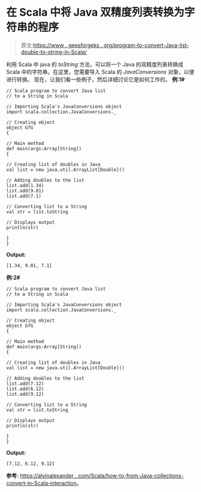 # 在 Scala 中将 Java 双精度列表转换为字符串的程序

> 原文:[https://www . geesforgeks . org/program-to-convert-Java-list-double-to-string-in-Scala/](https://www.geeksforgeeks.org/program-to-convert-java-list-of-doubles-to-a-string-in-scala/)

利用 Scala 中 java 的 *toString* 方法，可以将一个 Java 的双精度列表转换成 Scala 中的字符串。在这里，您需要导入 Scala 的 *JavaConversions* 对象，以便进行转换。
现在，让我们看一些例子，然后详细讨论它是如何工作的。
**例:1#**

```
// Scala program to convert Java list
// to a String in Scala

// Importing Scala's JavaConversions object
import scala.collection.JavaConversions._

// Creating object
object GfG
{ 

// Main method
def main(args:Array[String])
{

// Creating list of doubles in Java
val list = new java.util.ArrayList[Double]()

// Adding doubles to the list
list.add(1.34)
list.add(9.01)
list.add(7.1)

// Converting list to a String
val str = list.toString

// Displays output
println(str)

}
}
```

**Output:**

```
[1.34, 9.01, 7.1]

```

**例:2#**

```
// Scala program to convert Java list
// to a String in Scala

// Importing Scala's JavaConversions object
import scala.collection.JavaConversions._

// Creating object
object GfG
{ 

// Main method
def main(args:Array[String])
{

// Creating list of doubles in Java
val list = new java.util.ArrayList[Double]()

// Adding doubles to the list
list.add(7.12)
list.add(6.12)
list.add(9.12)

// Converting list to a String
val str = list.toString

// Displays output
println(str)

}
}
```

**Output:**

```
[7.12, 6.12, 9.12]

```

**参考:**
[https://alvinalexander . com/Scala/how-to-from-Java-collections-convert-in-Scala-interaction](https://alvinalexander.com/scala/how-to-go-from-java-collections-convert-in-scala-interact)。